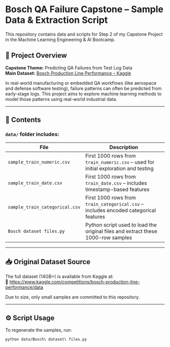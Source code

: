# Bosch QA Failure Capstone – Sample Data & Extraction Script

This repository contains data and scripts for Step 2 of my Capstone Project in the Machine Learning Engineering & AI Bootcamp.

## 📌 Project Overview

**Capstone Theme:** Predicting QA Failures from Test Log Data  
**Main Dataset:** [Bosch Production Line Performance – Kaggle](https://www.kaggle.com/competitions/bosch-production-line-performance/data)

In real-world manufacturing or embedded QA workflows (like aerospace and defense software testing), failure patterns can often be predicted from early-stage logs. This project aims to explore machine learning methods to model those patterns using real-world industrial data.

---

## 📁 Contents

### `data/` folder includes:

| File | Description |
|------|-------------|
| `sample_train_numeric.csv` | First 1000 rows from `train_numeric.csv` – used for initial exploration and testing |
| `sample_train_date.csv` | First 1000 rows from `train_date.csv` – includes timestamp-based features |
| `sample_train_categorical.csv` | First 1000 rows from `train_categorical.csv` – includes encoded categorical features |
| `Bosch dataset files.py` | Python script used to load the original files and extract these 1000-row samples |

---

## 📥 Original Dataset Source

The full dataset (14GB+) is available from Kaggle at:  
🔗 https://www.kaggle.com/competitions/bosch-production-line-performance/data

Due to size, only small samples are committed to this repository.

---

## ⚙️ Script Usage

To regenerate the samples, run:

```bash
python data/Bosch\ dataset\ files.py
